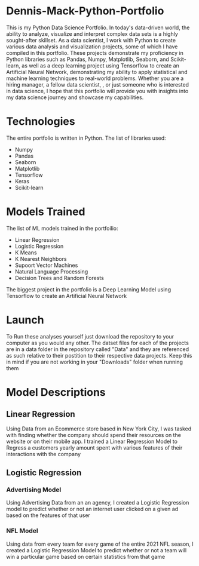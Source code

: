 # Dennis-Mack-Python-Portfolio
This is my Python Data Science Portfolio. In today's data-driven world, the ability to analyze, visualize and interpret complex data sets is a highly sought-after skillset. As a data scientist, I work with Python to create various data analysis and visualization projects, some of which I have compiled in this portfolio. These projects demonstrate my proficiency in Python libraries such as Pandas, Numpy, Matplotlib, Seaborn, and Scikit-learn, as well as a deep learning project using Tensorflow to create an Artificial Neural Network, demonstrating my ability to apply statistical and machine learning techniques to real-world problems. Whether you are a hiring manager, a fellow data scientist, , or just someone who is interested in data science, I hope that this portfolio will provide you with insights into my data science journey and showcase my capabilities.
# Technologies
The entire portfolio is written in Python. The list of libraries used:
  - Numpy
  - Pandas
  - Seaborn
  - Matplotlib
  - Tensorflow
  - Keras
  - Scikit-learn
# Models Trained
The list of ML models trained in the portfoilio:
  - Linear Regression
  - Logistic Regression
  - K Means
  - K Nearest Neighbors
  - Supoort Vector Machines
  - Natural Language Processing
  - Decision Trees and Random Forests
  
  The biggest project in the portfolio is a Deep Learning Model using Tensorflow to create an Artificial Neural Network 
# Launch
To Run these analyses yourself just download the repository to your computer as you would any other. The datset files for each of the projects are in a data folder in the repository called "Data" and they are referenced as such relative to their postition to their respective data projects. Keep this in mind if you are not working in your "Downloads" folder when running them
# Model Descriptions
## Linear Regression
Using Data from an Ecommerce store based in New York City, I was tasked with finding whether the company should spend their resources on the website or on their mobile app. I trained a Linear Regression Model to Regress a customers yearly amount spent with various features of their interactions with the company
## Logistic Regression 
### Advertising Model
Using Advertising Data from an an agency, I created a Logistic Regression model to predict whether or not an internet user clicked on a given ad based on the features of that user
### NFL Model
Using data from every team for every game of the entire 2021 NFL season, I created a Logistic Regression Model to predict whether or not a team will win a particular game based on certain statistics from that game 






  
